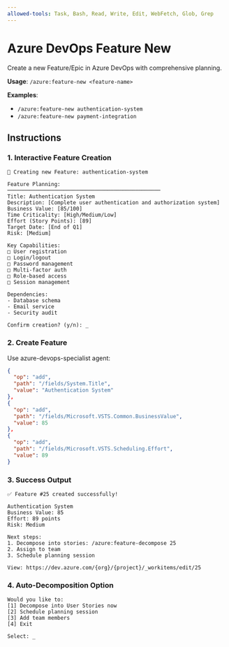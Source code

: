 ```yaml
---
allowed-tools: Task, Bash, Read, Write, Edit, WebFetch, Glob, Grep
---
```


# Azure DevOps Feature New

Create a new Feature/Epic in Azure DevOps with comprehensive planning.

**Usage**: `/azure:feature-new <feature-name>`

**Examples**:
- `/azure:feature-new authentication-system`
- `/azure:feature-new payment-integration`

## Instructions

### 1. Interactive Feature Creation

```
🎯 Creating new Feature: authentication-system

Feature Planning:
─────────────────────────────────────────────────
Title: Authentication System
Description: [Complete user authentication and authorization system]
Business Value: [85/100]
Time Criticality: [High/Medium/Low]
Effort (Story Points): [89]
Target Date: [End of Q1]
Risk: [Medium]

Key Capabilities:
□ User registration
□ Login/logout
□ Password management
□ Multi-factor auth
□ Role-based access
□ Session management

Dependencies:
- Database schema
- Email service
- Security audit

Confirm creation? (y/n): _
```

### 2. Create Feature

Use azure-devops-specialist agent:

```json
{
  "op": "add",
  "path": "/fields/System.Title",
  "value": "Authentication System"
},
{
  "op": "add",
  "path": "/fields/Microsoft.VSTS.Common.BusinessValue",
  "value": 85
},
{
  "op": "add",
  "path": "/fields/Microsoft.VSTS.Scheduling.Effort",
  "value": 89
}
```

### 3. Success Output

```
✅ Feature #25 created successfully!

Authentication System
Business Value: 85
Effort: 89 points
Risk: Medium

Next steps:
1. Decompose into stories: /azure:feature-decompose 25
2. Assign to team
3. Schedule planning session

View: https://dev.azure.com/{org}/{project}/_workitems/edit/25
```

### 4. Auto-Decomposition Option

```
Would you like to:
[1] Decompose into User Stories now
[2] Schedule planning session
[3] Add team members
[4] Exit

Select: _
```